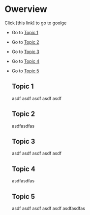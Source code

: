 # Owerview
Click [this link] to go to goolge

- Go to [ Topic 1 ](#topic-1)
- Go to [ Topic 2 ](#topic-2)
-  Go to [ Topic 3 ](#topic-3)
-  Go to [ Topic 4 ](#topic-4)
- Go to [ Topic 5 ](#topic-5)

  ## Topic 1
  asdf asdf asdf asdf asdf
  ## Topic 2
  asdfasdfas
  ## Topic 3
  asdf asdf asdf asdf asdf
  ## Topic 4
  asdfasdfas
  ## Topic 5
  asdf asdf asdf asdf asdf
  asdfasdfas
